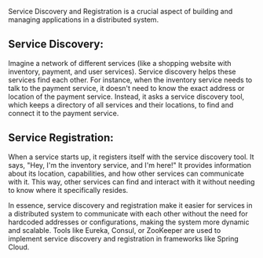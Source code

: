 Service Discovery and Registration is a crucial aspect of building and managing applications in a distributed system.

## Service Discovery: 

Imagine a network of different services (like a shopping website with inventory, payment, and user services). Service discovery helps these services find each other. For instance, when the inventory service needs to talk to the payment service, it doesn't need to know the exact address or location of the payment service. Instead, it asks a service discovery tool, which keeps a directory of all services and their locations, to find and connect it to the payment service.

## Service Registration: 

When a service starts up, it registers itself with the service discovery tool. It says, "Hey, I'm the inventory service, and I'm here!" It provides information about its location, capabilities, and how other services can communicate with it. This way, other services can find and interact with it without needing to know where it specifically resides.

In essence, service discovery and registration make it easier for services in a distributed system to communicate with each other without the need for hardcoded addresses or configurations, making the system more dynamic and scalable. Tools like Eureka, Consul, or ZooKeeper are used to implement service discovery and registration in frameworks like Spring Cloud.
